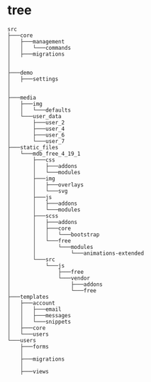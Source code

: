 # tree

    src
    ├───core
    │   ├───management
    │   │   └───commands
    │   ├───migrations
    │
    │
    ├───demo
    │   ├───settings
    │
    │
    ├───media
    │   ├───img
    │   │   └───defaults
    │   └───user_data
    │       ├───user_2
    │       ├───user_4
    │       ├───user_6
    │       └───user_7
    ├───static_files
    │   └───mdb_free_4_19_1
    │       ├───css
    │       │   ├───addons
    │       │   └───modules
    │       ├───img
    │       │   ├───overlays
    │       │   └───svg
    │       ├───js
    │       │   ├───addons
    │       │   └───modules
    │       ├───scss
    │       │   ├───addons
    │       │   ├───core
    │       │   │   └───bootstrap
    │       │   └───free
    │       │       └───modules
    │       │           └───animations-extended
    │       └───src
    │           └───js
    │               ├───free
    │               └───vendor
    │                   ├───addons
    │                   └───free
    ├───templates
    │   ├───account
    │   │   ├───email
    │   │   ├───messages
    │   │   └───snippets
    │   ├───core
    │   └───users
    └───users
        ├───forms
        │
        ├───migrations
        │
        ├───views